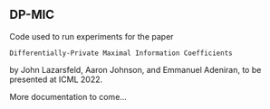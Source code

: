 ## DP-MIC

Code used to run experiments for the paper
```
Differentially-Private Maximal Information Coefficients
```
by John Lazarsfeld, Aaron Johnson, and Emmanuel Adeniran,
to be presented at ICML 2022. 

More documentation to come...
